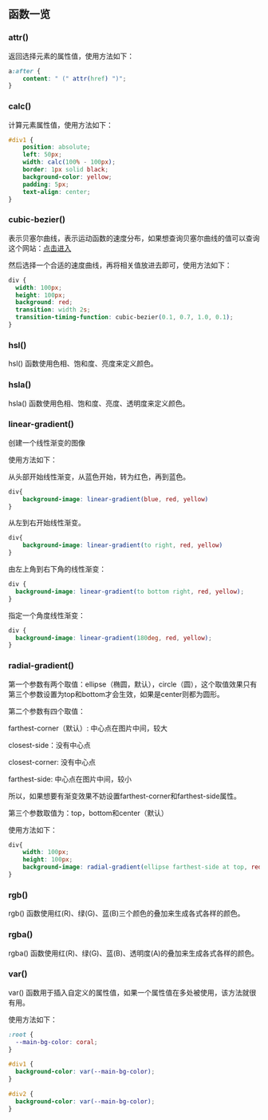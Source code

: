## 函数一览

### attr()

返回选择元素的属性值，使用方法如下：

```css
a:after {
    content: " (" attr(href) ")";
}
```

### calc()

计算元素属性值，使用方法如下：

```css
#div1 {
    position: absolute;
    left: 50px;
    width: calc(100% - 100px);
    border: 1px solid black;
    background-color: yellow;
    padding: 5px;
    text-align: center;
}
```

### cubic-bezier()

表示贝塞尔曲线，表示运动函数的速度分布，如果想查询贝塞尔曲线的值可以查询这个网站：[点击进入](https://cubic-bezier.com/)

然后选择一个合适的速度曲线，再将相关值放进去即可，使用方法如下：

```css
div {
  width: 100px;
  height: 100px;
  background: red;
  transition: width 2s;
  transition-timing-function: cubic-bezier(0.1, 0.7, 1.0, 0.1);
}
```

### hsl()

hsl() 函数使用色相、饱和度、亮度来定义颜色。

### hsla()

hsla() 函数使用色相、饱和度、亮度、透明度来定义颜色。

### linear-gradient()

创建一个线性渐变的图像

使用方法如下：

从头部开始线性渐变，从蓝色开始，转为红色，再到蓝色。

```css
div{
    background-image: linear-gradient(blue, red, yellow)
}
```

从左到右开始线性渐变。

```css
div{
    background-image: linear-gradient(to right, red, yellow)
}
```

由左上角到右下角的线性渐变：

```css
div {
  background-image: linear-gradient(to bottom right, red, yellow);
}
```

指定一个角度线性渐变：

```css
div {
  background-image: linear-gradient(180deg, red, yellow);
}
```

### radial-gradient()

第一个参数有两个取值：ellipse（椭圆，默认），circle（圆），这个取值效果只有第三个参数设置为top和bottom才会生效，如果是center则都为圆形。

第二个参数有四个取值：

farthest-corner（默认）: 中心点在图片中间，较大

closest-side：没有中心点

closest-corner: 没有中心点

farthest-side: 中心点在图片中间，较小

所以，如果想要有渐变效果不妨设置farthest-corner和farthest-side属性。

第三个参数取值为：top，bottom和center（默认）

使用方法如下：

```css
div{
    width: 100px;
    height: 100px;
    background-image: radial-gradient(ellipse farthest-side at top, red, blue, yellow);
}
```

### rgb()

rgb() 函数使用红(R)、绿(G)、蓝(B)三个颜色的叠加来生成各式各样的颜色。

### rgba()

rgba() 函数使用红(R)、绿(G)、蓝(B)、透明度(A)的叠加来生成各式各样的颜色。

### var()

var() 函数用于插入自定义的属性值，如果一个属性值在多处被使用，该方法就很有用。

使用方法如下：

```css
:root {
  --main-bg-color: coral;
}
 
#div1 {
  background-color: var(--main-bg-color);
}
 
#div2 {
  background-color: var(--main-bg-color);
}
```